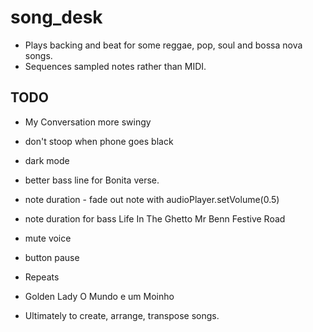# song_desk

- Plays backing and beat for some reggae, pop, soul and bossa nova songs.
- Sequences sampled notes rather than MIDI.

## TODO

- My Conversation more swingy
- don't stoop when phone goes black
- dark mode
- better bass line for Bonita verse.

- note duration - fade out note with audioPlayer.setVolume(0.5)
- note duration for bass
  Life In The Ghetto
  Mr Benn Festive Road

- mute voice
  
- button pause

- Repeats
-   Golden Lady
    O Mundo e um Moinho
    

- Ultimately to create, arrange, transpose songs.
